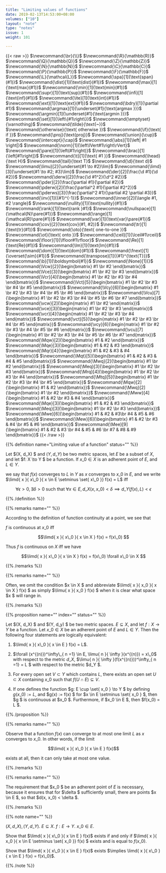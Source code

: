 ```yaml
---
title: "Limiting values of functions"
date: 2019-02-13T14:53:00+08:00
volumes: ["10"]
layout: "note"
type: "notes"
issue: 1
weight: 101

---
```


<!--more-->

<div class="latex-macros">
  {{< raw >}}
    $\newcommand{\br}{\\}$
    $\newcommand{\R}{\mathbb{R}}$
    $\newcommand{\Q}{\mathbb{Q}}$
    $\newcommand{\Z}{\mathbb{Z}}$
    $\newcommand{\N}{\mathbb{N}}$
    $\newcommand{\C}{\mathbb{C}}$
    $\newcommand{\P}{\mathbb{P}}$
    $\newcommand{\F}{\mathbb{F}}$
    $\newcommand{\L}{\mathcal{L}}$
    $\newcommand{\spa}[1]{\text{span}(#1)}$
    $\newcommand{\dist}[1]{\text{dist}(#1)}$
    $\newcommand{\max}[1]{\text{max}(#1)}$
    $\newcommand{\min}[1]{\text{min}(#1)}$
    $\newcommand{\supr}[1]{\text{sup}(#1)}$
    $\newcommand{\infi}[1]{\text{inf}(#1)}$
    $\newcommand{\ite}[1]{\text{int}(#1)}$
    $\newcommand{\ext}[1]{\text{ext}(#1)}$
    $\newcommand{\bdry}[1]{\partial #1}$
    $\newcommand{\argmax}[1]{\underset{#1}{\text{argmax }}}$
    $\newcommand{\argmin}[1]{\underset{#1}{\text{argmin }}}$
    $\newcommand{\set}[1]{\left\{#1\right\}}$
    $\newcommand{\emptyset}{\varnothing}$
    $\newcommand{\tilde}{\text{~}}$
    $\newcommand{\otherwise}{\text{ otherwise }}$
    $\newcommand{\if}{\text{ if }}$
    $\newcommand{\proj}{\text{proj}}$
    $\newcommand{\union}{\cup}$
    $\newcommand{\intercept}{\cap}$
    $\newcommand{\abs}[1]{\left| #1 \right|}$
    $\newcommand{\norm}[1]{\left\lVert#1\right\rVert}$
    $\newcommand{\pare}[1]{\left(#1\right)}$
    $\newcommand{\brac}[1]{\left[#1\right]}$
    $\newcommand{\t}[1]{\text{ #1 }}$
    $\newcommand{\head}{\text H}$
    $\newcommand{\tail}{\text T}$
    $\newcommand{\d}{\text d}$
    $\newcommand{\limu}[2]{\underset{#1 \to #2}\lim}$
    $\newcommand{\limd}[3]{\underset{#1 \to #2; #3}\lim}$
    $\newcommand{\der}[2]{\frac{\d #1}{\d #2}}$
    $\newcommand{\derw}[2]{\frac{\d #1^2}{\d^2 #2}}$
    $\newcommand{\pder}[2]{\frac{\partial #1}{\partial #2}}$
    $\newcommand{\pderw}[2]{\frac{\partial^2 #1}{\partial #2^2}}$
    $\newcommand{\pderws}[3]{\frac{\partial^2 #1}{\partial #2 \partial #3}}$
    $\newcommand{\inv}[1]{{#1}^{-1}}$
    $\newcommand{\inner}[2]{\langle #1, #2 \rangle}$
    $\newcommand{\nullity}[1]{\text{nullity}(#1)}$
    $\newcommand{\rank}[1]{\text{rank }#1}$
    $\newcommand{\nullspace}[1]{\mathcal{N}\pare{#1}}$
    $\newcommand{\range}[1]{\mathcal{R}\pare{#1}}$
    $\newcommand{\var}[1]{\text{var}\pare{#1}}$
    $\newcommand{\cov}[2]{\text{cov}(#1, #2)}$
    $\newcommand{\tr}[1]{\text{tr}(#1)}$
    $\newcommand{\oto}{\text{ one-to-one }}$
    $\newcommand{\ot}{\text{ onto }}$
    $\newcommand{\ceil}[1]{\lceil#1\rceil}$
    $\newcommand{\floor}[1]{\lfloor#1\rfloor}$
    $\newcommand{\Re}[1]{\text{Re}(#1)}$
    $\newcommand{\Im}[1]{\text{Im}(#1)}$
    $\newcommand{\dom}[1]{\text{dom}(#1)}$
    $\newcommand{\fnext}[1]{\overset{\sim}{#1}}$
    $\newcommand{\transpose}[1]{{#1}^{\text{T}}}$
    $\newcommand{\b}[1]{\boldsymbol{#1}}$
    $\newcommand{\None}[1]{}$
    $\newcommand{\Vcw}[2]{\begin{bmatrix} #1 \br #2 \end{bmatrix}}$
    $\newcommand{\Vce}[3]{\begin{bmatrix} #1 \br #2 \br #3 \end{bmatrix}}$
    $\newcommand{\Vcr}[4]{\begin{bmatrix} #1 \br #2 \br #3 \br #4 \end{bmatrix}}$
    $\newcommand{\Vct}[5]{\begin{bmatrix} #1 \br #2 \br #3 \br #4 \br #5 \end{bmatrix}}$
    $\newcommand{\Vcy}[6]{\begin{bmatrix} #1 \br #2 \br #3 \br #4 \br #5 \br #6 \end{bmatrix}}$
    $\newcommand{\Vcu}[7]{\begin{bmatrix} #1 \br #2 \br #3 \br #4 \br #5 \br #6 \br #7 \end{bmatrix}}$
    $\newcommand{\vcw}[2]{\begin{matrix} #1 \br #2 \end{matrix}}$
    $\newcommand{\vce}[3]{\begin{matrix} #1 \br #2 \br #3 \end{matrix}}$
    $\newcommand{\vcr}[4]{\begin{matrix} #1 \br #2 \br #3 \br #4 \end{matrix}}$
    $\newcommand{\vct}[5]{\begin{matrix} #1 \br #2 \br #3 \br #4 \br #5 \end{matrix}}$
    $\newcommand{\vcy}[6]{\begin{matrix} #1 \br #2 \br #3 \br #4 \br #5 \br #6 \end{matrix}}$
    $\newcommand{\vcu}[7]{\begin{matrix} #1 \br #2 \br #3 \br #4 \br #5 \br #6 \br #7 \end{matrix}}$
    $\newcommand{\Mqw}[2]{\begin{bmatrix} #1 & #2 \end{bmatrix}}$
    $\newcommand{\Mqe}[3]{\begin{bmatrix} #1 & #2 & #3 \end{bmatrix}}$
    $\newcommand{\Mqr}[4]{\begin{bmatrix} #1 & #2 & #3 & #4 \end{bmatrix}}$
    $\newcommand{\Mqt}[5]{\begin{bmatrix} #1 & #2 & #3 & #4 & #5 \end{bmatrix}}$
    $\newcommand{\Mwq}[2]{\begin{bmatrix} #1 \br #2 \end{bmatrix}}$
    $\newcommand{\Meq}[3]{\begin{bmatrix} #1 \br #2 \br #3 \end{bmatrix}}$
    $\newcommand{\Mrq}[4]{\begin{bmatrix} #1 \br #2 \br #3 \br #4 \end{bmatrix}}$
    $\newcommand{\Mtq}[5]{\begin{bmatrix} #1 \br #2 \br #3 \br #4 \br #5 \end{bmatrix}}$
    $\newcommand{\Mqw}[2]{\begin{bmatrix} #1 & #2 \end{bmatrix}}$
    $\newcommand{\Mwq}[2]{\begin{bmatrix} #1 \br #2 \end{bmatrix}}$
    $\newcommand{\Mww}[4]{\begin{bmatrix} #1 & #2 \br #3 & #4 \end{bmatrix}}$
    $\newcommand{\Mqe}[3]{\begin{bmatrix} #1 & #2 & #3 \end{bmatrix}}$
    $\newcommand{\Meq}[3]{\begin{bmatrix} #1 \br #2 \br #3 \end{bmatrix}}$
    $\newcommand{\Mwe}[6]{\begin{bmatrix} #1 & #2 & #3\br #4 & #5 & #6 \end{bmatrix}}$
    $\newcommand{\Mew}[6]{\begin{bmatrix} #1 & #2 \br #3 & #4 \br #5 & #6 \end{bmatrix}}$
    $\newcommand{\Mee}[9]{\begin{bmatrix} #1 & #2 & #3 \br #4 & #5 & #6 \br #7 & #8 & #9 \end{bmatrix}}$
  {{< /raw >}}
</div>

{{% definition name="Limiting value of a function" status="" %}}

Let $(X, d\_X) $ and $(Y, d\_Y)$ be two metric spaces, let $E$ be a subset of $X$, and let $f: X \to Y $ be a function. If $x\_0 \in X$ is an adherent point of $E$, and $L \in Y$.

we say that $f(x)$ converges to $L$ in $Y$ as $x$ converges to $x\_0$ in $E$, and we write $\limd{ x }{ x\_0 }{ x \in E \setminus \set{ x\_0 }} f(x) = L$ iff

$$\forall \epsilon > 0, \exists \delta > 0 \text{ such that } \forall x \in E, d\_X(x, x\_0) < \delta \implies d\_Y(f(x), L) < \epsilon $$

{{% /definition %}}

{{% remarks name="" %}}

According to the definition of function continuity at a point, we see that

$f$ is continuous at $x\_0$ iff

$$\limd{ x }{ x\_0 }{ x \in X } f(x) = f(x\_0) $$

Thus $f$ is continuous on $X$ iff we have

$$\limd{ x }{ x\_0 }{ x \in X } f(x) = f(x\_0) \forall x\_0 \in X $$

{{% /remarks %}}

{{% remarks name="" %}}

Often, we omit the condition $x \in X $ and abbreviate $\limd{ x }{ x\_0 }{ x \in X } f(x) $ as simply $\limu{ x }{ x\_0 } f(x) $ when it is clear what space $x $ will range in.

{{% /remarks %}}

{{% proposition name="" index="" status="" %}}

Let $(X, d\_X) $ and $(Y, d\_y) $ be two metric spaces. $E \subseteq X$, and let $f: X \to Y$ be a function. Let $x\_0 \in X$ be an adherent point of $E$ and $L \in Y$. Then the following four statements are logically equivalent:

1. $\limd{ x }{ x\_0 }{ x \in E } f(x) = L$.

2. $\forall (x^{(n)})^\infty\_{ n =1} \in E, \limu{ n }{ \infty }(x^{(n)}) = x\_0$ with respect to the metric $d\_X$, $\limu{ n }{ \infty }(f(x^{(n)}))^\infty\_{ n =1} = L $ with respect to the metric $d\_Y $.

3. For every open set $V \subset Y$ which contains $L$, there exists an open set $U \subset X$ containing $x\_0$ such that $f(U \cap E) \subseteq V$.

4. If one defines the function $g: E \cup \set{ x\_0 } \to Y $ by defining $g(x\_0) := L$, and $g(x) := f(x) $ for $x \in E \setminus \set{ x\_0 } $, then $g $ is continuous at $x\_0 $. Furthermore, if $x\_0 \in E $, then $f(x\_0) = L $.

{{% /proposition %}}

{{% remarks name="" %}}

Observe that a function $f(x)$ can converge to at most one limit $L$ as $x$ converges to $x\_0$. In other words, if the limit

$$\limd{ x }{ x\_0 }{ x \in E } f(x)$$

exists at all, then it can only take at most one value.

{{% /remarks %}}

{{% remarks name="" %}}

The requirement that $x\_0 $ be an adherent point of $E$ is necessary, because
it ensures that for $\delta $ sufficiently small, there are points $x \in E $, so that $d(x, x\_0) < \delta $.

{{% /remarks %}}

{{% note name="" %}}

$(X, d\_X), (Y, d\_Y)$. $E \subseteq X$. $f: E \to Y$. $x\_0 \in E$.

Show that $\limd{ x }{ x\_0 }{ x \in E } f(x)$ exists if and only if $\limd{ x }{ x\_0 }{ x \in E \setminus \set{ x\_0 }} f(x) $ exists and is equal to $f(x\_0)$.

Show that $\limd{ x }{ x\_0 }{ x \in E } f(x)$ exists $\implies \limd{ x }{ x\_0 }{ x \in E } f(x) = f(x\_0)$.

{{% /note %}}




